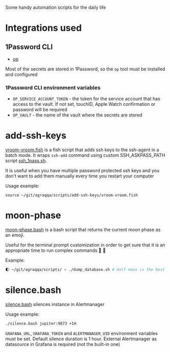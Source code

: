 Some handy automation scripts for the daily life

# Integrations used

## 1Password CLI

- [op](https://developer.1password.com/docs/cli/)

Most of the secrets are stored in 1Password, so the `op` tool must be installed and configured

### 1Password CLI environment variables

- `OP_SERVICE_ACCOUNT_TOKEN` - the token for the service account that has access to the vault. If not set, touchID, Apple Watch confirmation or password will be required
- `OP_VAULT` - the name of the vault where the secrets are stored

# add-ssh-keys

[vroom-vroom.fish](add-ssh-keys/vroom-vroom.fish) is a fish script that adds ssh keys to the ssh-agent in a batch mode. It wraps `ssh-add` command using custom SSH_ASKPASS_PATH script [ssh_1pass.sh](add-ssh-keys/ssh_1pass.sh).

It is useful when you have multiple password protected ssh keys and you don't want to add them manually every time you restart your computer

Usage example:

```fish
source ~/git/agraqqa/scripts/add-ssh-keys/vroom-vroom.fish
```

# moon-phase

[moon-phase.bash](moon-phase.bash) is a bash script that returns the current moon phase as an emoji.

Useful for the terminal prompt customization in order to get sure that it is an appropriate time to run complex commands 🐺 🌝

Example:

```bash
🌓 ~/git/agraqqa/scripts/ > ./dump_database.sh # Half moon is the best time to do that
```

# silence.bash

[silence.bash](silence.bash) silences instance in Alertmanager

Usage example:

```bash
./silence.bash jupiter:9873 +1H
```

`GRAFANA_URL`, `GRAFANA_TOKEN` and `ALERTMANAGER_UID` environment variables must be set. Default silence duration is 1 hour. External Alertmanager as datasource in Grafana is required (not the  built-in one)
